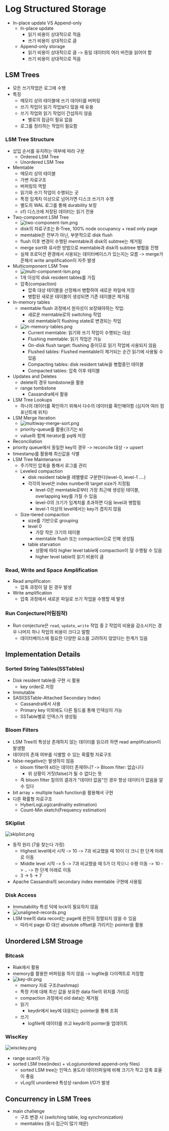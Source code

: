 # Log Structured Storage 
- In-place update VS Append-only 
  - In-place update
    - 읽기 비용이 상대적으로 적음 
    - 쓰기 비용이 상대적으로 큼 
  - Append-only storage 
    - 읽기 비용이 상대적으로 큼 -> 동일 데이터의 여러 버전을 읽어야 함 
    - 쓰기 비용이 상대적으로 적음 
## LSM Trees 
- 모든 쓰기작업은 로그에 수행 
- 특징 
  - 메모리 상의 테이블에 쓰기 데이터를 버퍼링 
  - 쓰기 작업이 읽기 작업보다 많을 때 유용 
  - 쓰기 작업와 읽기 작업이 간섭하지 않음 
    - 별로의 잠금이 필요 없음
  - 로그를 정리하는 작업이 필요함
### LSM Tree Structure 
- 삽입 순서를 유지하는 여부에 따라 구분 
  - Ordered LSM Tree 
  - Unordered LSM Tree 
- Memtable 
  - 메모리 상의 테이블
  - 가변 자료구조 
  - 버퍼링의 역할 
  - 읽기와 쓰기 작업이 수행되는 곳 
  - 특정 임계치 이상으로 넘어가면 디스크 쓰기가 수행 
  - 별도의 WAL 로그를 통해 durability 보장 
  - cf) 디스크에 저장된 데이터는 읽기 전용 
- Two-component LSM Tree 
  - ![two-component-lsm.png](two-component-lsm.png)
  - disk의 자료구조는 B-Tree, 100% node occupancy + read only page 
  - memtable은 전부가 아닌, 부분적으로 disk flush 
  - flush 이후 변경이 수행된 memtable과 disk의 subtree는 제거됨 
  - merge sort와 유사한 방법으로 memtable과 disk의 subtree 병합을 진행 
  - 실제 프로덕션 환경에서 사용되는 데이터베이스가 있는지는 모름 -> merge가 흔해서 write amplification이 자주 발생 
- Multicomponent LSM Tree 
  - ![multi-component-lsm.png](multi-component-lsm.png) 
  - 1개 이상의 disk resident tables를 가짐 
  - 압축(compaction)
    - 압축 대상 테이블을 선정해서 병합하여 새로운 파일에 저장 
    - 병합된 새로운 테이블이 생성되면 기존 테이블은 제거됨 
- In-memory tables 
  - memtable flush 과정에서 원자성이 보장돼야하는 작업: 
    - 새로운 memtable로의 switching 작업 
    - old memtable이 flushing state로 변경되는 작업 
  - ![in-memory-tables.png](in-memory-tables.png)
    - Current memtable: 읽기와 쓰기 작업이 수행되는 대상 
    - Flushing memtable: 읽기 작업은 가능 
    - On-disk flush target: flushing 중이므로 읽기 작업에 사용되지 않음 
    - Flushed tables: Flushed memtable이 제거되는 순간 읽기에 사용될 수 있음 
    - Compacting tables: disk resident table을 병합중인 테이블 
    - Compacted tables: 압축 이후 테이블 
- Updates and Deletes 
  - delete의 경우 tombstone을 활용 
  - range tombstone 
    - Cassandra에서 활용 
- LSM Tree Lookups
  - 하나의 데이터를 확인하기 위해서 다수의 데이터를 확인해야함 (심지어 여러 컴포넌트에 위치)
- LSM Merge Iteration 
  - ![multiway-merge-sort.png](multiway-merge-sort.png)
  - priority-queue를 활용(크기는 `N`)
  - value와 함께 iterator를 pq에 저장
-  Reconciliation 
  - priority queue에서 동일한 key의 경우 -> reconcile 대상 -> upsert 
  - timestamp를 활용해 최신값을 식별 
- LSM Tree Maintenance 
  - 주기적인 압축을 통해서 로그를 관리 
  - Leveled compaction 
    - disk resident table을 레벨별로 구분한다(level-0, level-1 ....)
    - 각각의 level은 index number와 target size가 지정됨 
      - level-0은 memtable로부터 가장 최근에 생성된 테이블, overlapping key를 가질 수 있음 
      - level-0의 크기가 임계치를 초과하면 다음 level과 병합됨 
      - level-1 이상의 level에서는 key가 겹치지 않음 
  - Size-tiered compaction
    - size를 기반으로 grouping 
    - level 0
      - 가장 작은 크기의 테이블 
      - memtable flush 또는 compaction으로 인해 생성됨 
    - table starvation 
      - 상황에 따라 higher level table에 compaction이 덜 수행될 수 있음 
      - higher level table의 읽기 비용이 큼

### Read, Write and Space Amplification 
- Read amplificaton 
  - 압축 과정이 덜 된 경우 발생 
- Write amplification 
  - 압축 과정에서 새로운 파일로 쓰기 작업을 수행할 때 발생 
### Run Conjecture(어림짐작)
- Run conjecture은 `read`, `update`, `write` 작업 중 2 작업의 비용을 감소시키는 경우 나머지 하나 작업의 비용이 크다고 말함 
  - 데이터베이스에 필요한 다양한 요소를 고려하지 않았다는 한계가 있음 

## Implementation Details 
### Sorted String Tables(SSTables)
- Disk resident table을 구현 시 활용
  - key order로 저장 
- Immutable 
- SASI(SSTable-Attached Secondary Index) 
  - Cassandra에서 사용 
  - Primary key 이외에도 다른 필드를 통해 인덱싱이 가능
  - SSTable별로 인덱스가 생성됨 
### Bloom Filters 
- LSM Tree의 특성상 존재하지 않는 데이터를 읽으려 하면 read amplification이 발생함
- 데이터의 존재 여부를 식별할 수 있는 확률형 자료구조 
- false-negative는 발생하지 않음 
  - bloom filter야 `A`라는 데이터 존재하니? -> Bloom filter: 없습니다 
    - 위 상황이 거짓(false)가 될 수 없다는 뜻 
  - 즉 bloom filter 질의의 결과가 "데이터 없음"인 경우 항상 데이터가 없음을 알 수 있다 
- bit array + multiple hash function을 활용해서 구현 
- 다른 확률형 자료구조 
  - HyberLogLog(cardinality estimation)
  - Count-Min sketch(Frequency estimation)
### SKiplist 
![skiplist.png](skiplist.png)
- 동작 원리 (7을 찾는다 가정)
  - Highest level에서 시작 -> 10 -> 7과 비교했을 때 10이 더 크니 한 단계 아래로 이동 
  - Middle level 시작 -> 5 -> 7과 비교했을 때 5가 더 작으니 수평 이동 -> 10 -> .. -> 한 단계 아래로 이동 
  - 3 -> 5 -> 7
- Apache Cassandra의 secondary index memtable 구현에 사용됨 
### Disk Access 
- Immutability 특성 덕에 lock이 필요하지 않음
- ![unaligned-records.png](unaligned-records.png)
- LSM tree의 data record는 page에 완전히 정렬되지 않을 수 있음 
  - 따라서 page ID 대신 absolute offset을 가리키는 pointer을 활용 

## Unordered LSM Stroage 
### Bitcask 
- Riak에서 활용 
- memory를 활용한 버퍼링을 하지 않음 -> logfile을 다이렉트로 저장함
- ![key-dir.png](key-dir.png)
  - memory 자료 구조(hashmap) 
  - 특정 키에 대해 최신 값을 보유한 data file의 위치를 가리킴 
  - compaction 과정에서 old data는 제거됨 
  - 읽기 
    - keydir에서 key에 대응되는 pointer을 통해 조회 
  - 쓰기 
    - logfile에 데이터를 쓰고 keydir의 pointer을 업데이트 
### WiscKey 
![wisckey.png](wisckey.png)
- range scan이 가능 
- sorted LSM tree(index) + vLog(unordered append-only files)
  - sorted LSM tree는 인덱스 용도라 데이터파일에 비해 크기가 작고 압축 효율이 좋음 
  - vLog의 unordered 특성상 random I/O가 발생 

## Concurrency in LSM Trees 
- main challenge 
  - 구조 변경 시 (switching table, log synchronization)
  - memtables (동시 접근이 많기 때문)
